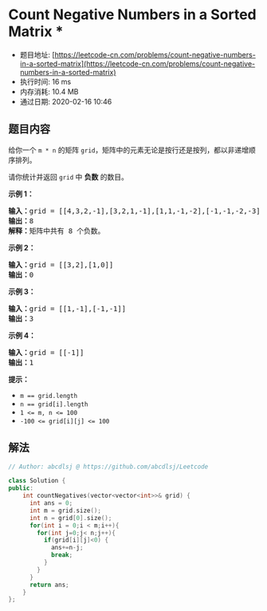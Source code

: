 # Count Negative Numbers in a Sorted Matrix *
- 题目地址: [https://leetcode-cn.com/problems/count-negative-numbers-in-a-sorted-matrix](https://leetcode-cn.com/problems/count-negative-numbers-in-a-sorted-matrix)
- 执行时间: 16 ms
- 内存消耗: 10.4 MB
- 通过日期: 2020-02-16 10:46

## 题目内容
<p>给你一个 <code>m * n</code> 的矩阵 <code>grid</code>，矩阵中的元素无论是按行还是按列，都以非递增顺序排列。 </p>

<p>请你统计并返回 <code>grid</code> 中 <strong>负数</strong> 的数目。</p>



<p><strong>示例 1：</strong></p>

<pre><strong>输入：</strong>grid = [[4,3,2,-1],[3,2,1,-1],[1,1,-1,-2],[-1,-1,-2,-3]]
<strong>输出：</strong>8
<strong>解释：</strong>矩阵中共有 8 个负数。
</pre>

<p><strong>示例 2：</strong></p>

<pre><strong>输入：</strong>grid = [[3,2],[1,0]]
<strong>输出：</strong>0
</pre>

<p><strong>示例 3：</strong></p>

<pre><strong>输入：</strong>grid = [[1,-1],[-1,-1]]
<strong>输出：</strong>3
</pre>

<p><strong>示例 4：</strong></p>

<pre><strong>输入：</strong>grid = [[-1]]
<strong>输出：</strong>1
</pre>



<p><strong>提示：</strong></p>

<ul>
	<li><code>m == grid.length</code></li>
	<li><code>n == grid[i].length</code></li>
	<li><code>1 <= m, n <= 100</code></li>
	<li><code>-100 <= grid[i][j] <= 100</code></li>
</ul>


## 解法
```cpp
// Author: abcdlsj @ https://github.com/abcdlsj/Leetcode

class Solution {
public:
    int countNegatives(vector<vector<int>>& grid) {
      int ans = 0;
      int m = grid.size();
      int n = grid[0].size();
      for(int i = 0;i < m;i++){
        for(int j=0;j< n;j++){
          if(grid[i][j]<0) {
            ans+=n-j;
            break;
          }
        }
      }
      return ans;
    }
};

```